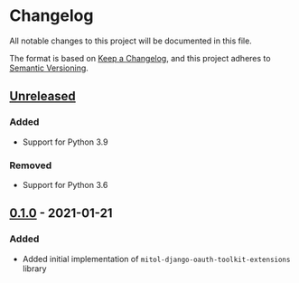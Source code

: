 # Changelog
All notable changes to this project will be documented in this file.

The format is based on [Keep a Changelog](https://keepachangelog.com/en/1.0.0/),
and this project adheres to [Semantic Versioning](https://semver.org/spec/v2.0.0.html).

## [Unreleased]

### Added
- Support for Python 3.9

### Removed
- Support for Python 3.6

## [0.1.0] - 2021-01-21

### Added

- Added initial implementation of `mitol-django-oauth-toolkit-extensions` library

[Unreleased]: https://github.com/mitodl/ol-django/compare/mitol-django-oauth-toolkit-extensions/v0.1.0...HEAD
[0.1.0]: https://github.com/mitodl/ol-django/compare/ffca0142e4bfea14881047d3af168bd4aa32f6fa...mitol-django-oauth-toolkit-extensions/v0.1.0
